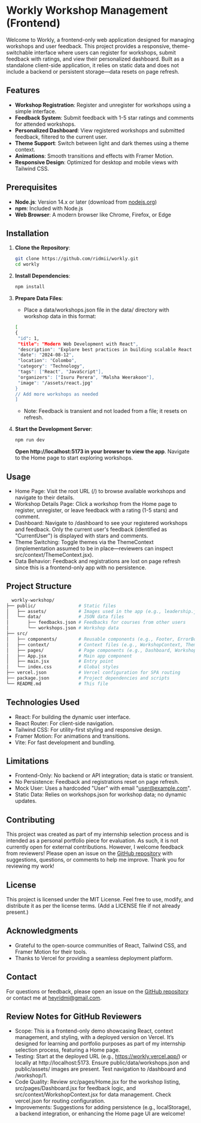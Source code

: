 # Workly Workshop Management (Frontend)

Welcome to Workly, a frontend-only web application designed for managing workshops and user feedback. This project provides a responsive, theme-switchable interface where users can register for workshops, submit feedback with ratings, and view their personalized dashboard. Built as a standalone client-side application, it relies on static data and does not include a backend or persistent storage—data resets on page refresh.

## Features
- **Workshop Registration**: Register and unregister for workshops using a simple interface.
- **Feedback System**: Submit feedback with 1-5 star ratings and comments for attended workshops.
- **Personalized Dashboard**: View registered workshops and submitted feedback, filtered to the current user.
- **Theme Support**: Switch between light and dark themes using a theme context.
- **Animations**: Smooth transitions and effects with Framer Motion.
- **Responsive Design**: Optimized for desktop and mobile views with Tailwind CSS.

## Prerequisites
- **Node.js**: Version 14.x or later (download from [nodejs.org](https://nodejs.org/))
- **npm**: Included with Node.js
- **Web Browser**: A modern browser like Chrome, Firefox, or Edge

## Installation

1. **Clone the Repository**:
   ```bash
   git clone https://github.com/ridmii/workly.git
   cd workly
   ```
2. **Install Dependencies**:
   ```bash
   npm install
   ```
3. **Prepare Data Files**:
   - Place a data/workshops.json file in the data/ directory with workshop data in this format:
     
   ```bash
   [
   {
    "id": 1,
    "title": "Modern Web Development with React",
    "description": "Explore best practices in building scalable React applications with modern tools and workflows.",
    "date": "2024-08-12",
    "location": "Colombo",
    "category": "Technology",
    "tags": ["React", "JavaScript"],
    "organizers": ["Isuru Perera", "Malsha Weerakoon"],
    "image": "/assets/react.jpg"
   }
   // Add more workshops as needed
   ]
   ```
   - Note: Feedback is transient and not loaded from a file; it resets on refresh.
  
  4. **Start the Development Server**:
     ```bash
     npm run dev
     ```
     **Open http://localhost:5173 in your browser to view the app**. Navigate to the Home page to start exploring workshops.

  ## Usage
 
  - Home Page: Visit the root URL (/) to browse available workshops and navigate to their details.
  - Workshop Details Page: Click a workshop from the Home page to register, unregister, or leave feedback with a rating (1-5 stars) and comment. 
  - Dashboard: Navigate to /dashboard to see your registered workshops and feedback. Only the current user's feedback (identified as "CurrentUser") is displayed with stars and comments.
  - Theme Switching: Toggle themes via the ThemeContext (implementation assumed to be in place—reviewers can inspect src/context/ThemeContext.jsx).
  - Data Behavior: Feedback and registrations are lost on page refresh since this is a frontend-only app with no persistence.

  ## Project Structure
  ```bash
    workly-workshop/
├── public/                # Static files
│   ├── assets/            # Images used in the app (e.g., leadership.jpg)
│   └── data/              # JSON data files
│       ├── feedbacks.json # Feedbacks for courses from other users 
│       └── workshops.json # Workshop data
├── src/
│   ├── components/        # Reusable components (e.g., Footer, ErrorBoundary)
│   ├── context/           # Context files (e.g., WorkshopContext, ThemeContext)
│   ├── pages/             # Page components (e.g., Dashboard, WorkshopDetails, Home)
│   ├── App.jsx            # Main app component
│   ├── main.jsx           # Entry point
│   └── index.css          # Global styles
├── vercel.json            # Vercel configuration for SPA routing
├── package.json           # Project dependencies and scripts
└── README.md              # This file

  ```

## Technologies Used
- React: For building the dynamic user interface.
- React Router: For client-side navigation.
- Tailwind CSS: For utility-first styling and responsive design.
- Framer Motion: For animations and transitions.
- Vite: For fast development and bundling.

## Limitations 
- Frontend-Only: No backend or API integration; data is static or transient.
- No Persistence: Feedback and registrations reset on page refresh.
- Mock User: Uses a hardcoded "User" with email "user@example.com".
- Static Data: Relies on workshops.json for workshop data; no dynamic updates.

## Contributing
This project was created as part of my internship selection process and is intended as a personal portfolio piece for evaluation. As such, it is not currently open for external contributions. However, I welcome feedback from reviewers! Please open an issue on the [GitHub repository](https://github.com/ridmii/workly/issues) with suggestions, questions, or comments to help me improve. Thank you for reviewing my work!

## License
This project is licensed under the MIT License. Feel free to use, modify, and distribute it as per the license terms. (Add a LICENSE file if not already present.)

## Acknowledgments
- Grateful to the open-source communities of React, Tailwind CSS, and Framer Motion for their tools.
- Thanks to Vercel for providing a seamless deployment platform.

## Contact
For questions or feedback, please open an issue on the [GitHub repository](https://github.com/ridmii/workly/issues) or contact me at heyridmi@gmail.com.

## Review Notes for GitHub Reviewers
- Scope: This is a frontend-only demo showcasing React, context management, and styling, with a deployed version on Vercel. It’s designed for learning and portfolio purposes as part of my internship selection process, featuring a Home page.
- Testing: Start at the deployed URL (e.g., https://workly.vercel.app/) or locally at http://localhost:5173. Ensure public/data/workshops.json and public/assets/ images are present. Test navigation to /dashboard and /workshop/1.
- Code Quality: Review src/pages/Home.jsx for the workshop listing, src/pages/Dashboard.jsx for feedback logic, and src/context/WorkshopContext.jsx for data management. Check vercel.json for routing configuration.
- Improvements: Suggestions for adding persistence (e.g., localStorage), a backend integration, or enhancing the Home page UI are welcome!


     
   
  
